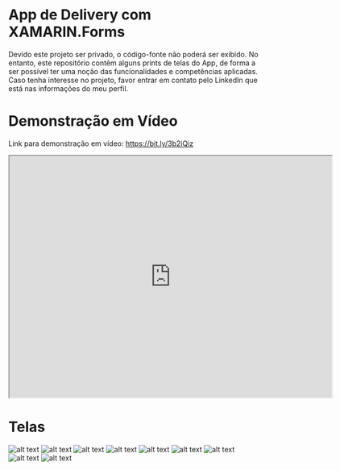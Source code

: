 # App de Delivery com XAMARIN.Forms
Devido este projeto ser privado, o código-fonte não poderá ser exibido. No entanto, este repositório contêm alguns prints de telas do App, de forma a ser possível ter uma noção das funcionalidades e competências aplicadas. Caso tenha interesse no projeto, favor entrar em contato pelo LinkedIn que está nas informações do meu perfil.

# Demonstração em Vídeo
Link para demonstração em vídeo: https://bit.ly/3b2iQiz 

<iframe src="https://drive.google.com/file/d/1f5HNVVZpiwLyJahKwJmcEQ-qcJbUaUhV/preview" width="640" height="480"></iframe>

# Telas
![alt text](1.png)
![alt text](2.png)
![alt text](3.jpg)
![alt text](4.jpg)
![alt text](5.jpg)
![alt text](6.jpg)
![alt text](7.jpg)
![alt text](8.jpg)
![alt text](9.jpg)
